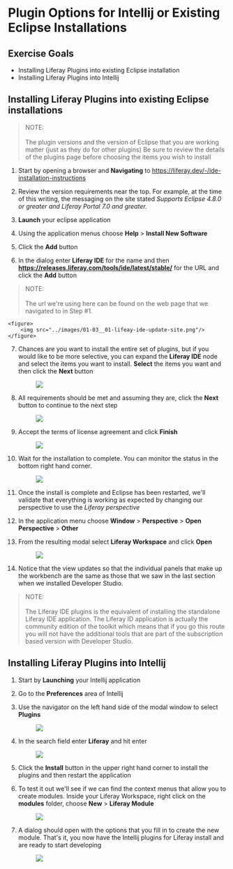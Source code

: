 # Plugin Options for Intellij or Existing Eclipse Installations

<div class="ahead">

## Exercise Goals

- Installing Liferay Plugins into existing Eclipse installation
- Installing Liferay Plugins into Intellij

</div>

## Installing Liferay Plugins into existing Eclipse installations

> NOTE: <br/><br/>
> The plugin versions and the version of Eclipse that you are working matter (just as they do for other plugins)
Be sure to review the details of the plugins page before choosing the items you wish to install

1. Start by opening a browser and **Navigating** to https://liferay.dev/-/ide-installation-instructions

2. Review the version requirements near the top. For example, at the time of this writing, the messaging on the
site stated *Supports Eclipse 4.8.0 or greater and Liferay Portal 7.0 and greater.* 

3. **Launch** your eclipse application

4. Using the application menus choose **Help** > **Install New Software**

5. Click the **Add** button

6. In the dialog enter **Liferay IDE** for the name and then **https://releases.liferay.com/tools/ide/latest/stable/**
 for the URL and click the **Add** button
 
 > NOTE: <br/><br/>
 > The url we're using here can be found on the web page that we navigated to in Step #1.

    <figure>
        <img src="../images/01-03__01-lifeay-ide-update-site.png"/>
    </figure>

7. Chances are you want to install the entire set of plugins, but if you would like to be more selective, you can
expand the **Liferay IDE** node and select the items you want to install. **Select** the items you want and then 
click the **Next** button

    <figure>
        <img src="../images/01-03__02-lifeay-ide-install-options.png"/>
    </figure>

8. All requirements should be met and assuming they are, click the **Next** button to continue to the next step

    <figure>
        <img src="../images/01-03__03-lifeay-ide-install-requirements.png"/>
    </figure>
    
9. Accept the terms of license agreement and click **Finish**

    <figure>
        <img src="../images/01-03__04-lifeay-ide-terms-of-use.png"/>
    </figure>

10. Wait for the installation to complete. You can monitor the status in the bottom right hand corner.

     <figure>
         <img src="../images/01-03__05-lifeay-ide-install-progress.png"/>
     </figure>


11. Once the install is complete and Eclipse has been restarted, we'll validate that everything is working as
  expected by changing our perspective to use the *Liferay perspective*
 
12. In the application menu choose **Window** > **Perspective** > **Open Perspective** > **Other**

13. From the resulting modal select **Liferay Workspace** and click **Open**

     <figure>
         <img src="../images/01-03__06-lifeay-ide-install-perspectives.png"/>
     </figure>

14. Notice that the view updates so that the individual panels that make up the workbench are the same as 
those that we saw in the last section when we installed Developer Studio.

> NOTE: <br/><br/>
> The Liferay IDE plugins is the equivalent of installing the standalone Liferay IDE application. The Liferay
ID application is actually the community edition of the toolkit which means that if you go this route you 
will not have the additional tools that are part of the subscription based version with Developer Studio.



## Installing Liferay Plugins into Intellij


1. Start by **Launching** your Intellij application

2. Go to the **Preferences** area of Intellij

3. Use the navigator on the left hand side of the modal window to select **Plugins**

    <figure>
         <img src="../images/01-03__07-intellij-plugins.png"/>
    </figure>

4. In the search field enter **Liferay** and hit enter

    <figure>
         <img src="../images/01-03__08-intellij-liferay-plugins.png"/>
    </figure>

5. Click the **Install** button in the upper right hand corner to install the plugins and then restart the application

6. To test it out we'll see if we can find the context menus that allow you to create modules. Inside your 
Liferay Workspace, right click on the **modules** folder, choose **New** > **Liferay Module**

    <figure>
         <img src="../images/01-03__09-intellij-context-menu.png"/>
    </figure>


7. A dialog should open with the options that you fill in to create the new module. That's it, you now have the 
Intellij plugins for Liferay install and are ready to start developing

    <figure>
         <img src="../images/01-03__08-intellij-liferay-wizard.png"/>
    </figure>


<div class="page"></div>


